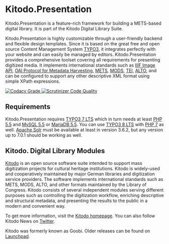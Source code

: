 Kitodo.Presentation
===================

Kitodo.Presentation is a feature-rich framework for building a METS-based digital library. It is part of the Kitodo Digital Library Suite.

Kitodo.Presentation is highly customizable through a user-friendly backend and flexible design templates. Since it is based on the great free and open source Content Management System [TYPO3](https://typo3.org), it integrates perfectly with your website and can easily be managed by editors. Kitodo.Presentation provides a comprehensive toolset covering all requirements for presenting digitized media. It implements international standards such as [IIIF Image API](http://iiif.io/api/image), [OAI Protocol for Metadata Harvesting](http://www.openarchives.org/OAI/openarchivesprotocol.html), [METS](http://www.loc.gov/standards/mets), [MODS](http://www.loc.gov/standards/mods), [TEI](http://www.tei-c.org), [ALTO](http://www.loc.gov/standards/alto), and can be configured to support any other descriptive XML format using simple XPath expressions.

<a href="https://www.codacy.com/app/kitodo/kitodo-presentation">
  <img alt="Codacy Grade" src="https://api.codacy.com/project/badge/Grade/1291eba67cb744c9ad04a74883d45d84"/>
</a>
<a href="https://scrutinizer-ci.com/g/kitodo/kitodo-presentation/?branch=master">
  <img alt="Scrutinizer Code Quality" src="https://scrutinizer-ci.com/g/kitodo/kitodo-presentation/badges/quality-score.png?b=master"/>
</a>

Requirements
------------

Kitodo.Presentation requires [TYPO3 7 LTS](https://get.typo3.org/7) which in turn needs at least [PHP 5.5](https://secure.php.net) and [MySQL 5.5](https://www.mysql.com) or [MariaDB 5.5](https://mariadb.com). You can use [TYPO3 8 LTS](https://get.typo3.org/8) with [PHP 7](https://secure.php.net) as well. [Apache Solr](https://lucene.apache.org/solr) must be available at least in version 3.6.2, but any version up to 7.0.1 should be working as well.

Kitodo. Digital Library Modules
-------------------------------

[Kitodo](https://github.com/kitodo) is an open source software suite intended to support mass digitization projects for cultural heritage institutions. Kitodo is widely-used and cooperatively maintained by major German libraries and digitization service providers. The software implements international standards such as METS, MODS, ALTO, and other formats maintained by the Library of Congress. Kitodo consists of several independent modules serving different purposes such as controlling the digitization workflow, enriching descriptive and structural metadata, and presenting the results to the public in a modern and convenient way.

To get more information, visit the [Kitodo homepage](https://www.kitodo.org). You can also follow Kitodo News on [Twitter](https://twitter.com/kitodo_org).

Kitodo was formerly known as Goobi. Older releases can be found on [Launchpad](https://launchpad.net/goobi-presentation).
